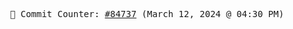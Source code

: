 <p align="center">
    <samp>
        📮 Commit Counter: <a href="https://github.com/Javascript-void0/Javascript-void0/commits/main">#84737</a> (March 12, 2024 @ 04:30 PM)
    </samp>
</p>
